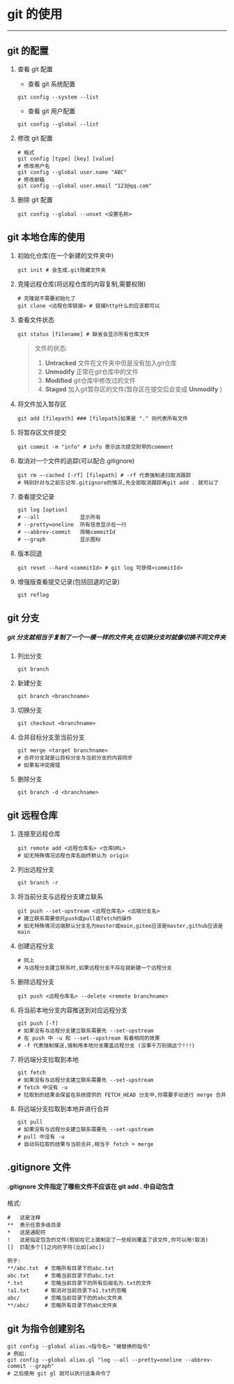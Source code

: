 # git 的使用

---

## git 的配置

1. 查看 git 配置
	- 查看 git 系统配置
	```shell
	git config --system --list
	```
	- 查看 git 用户配置
	```shell
	git config --global --list
	```
2. 修改 git 配置
	```shell
	# 格式
	git config [type] [key] [value]
	# 修改用户名
	git config --global user.name "ABC"
	# 修改邮箱
	git config --global user.email "123@qq.com"
	```

3. 删除 git 配置
	```shell
	git config --global --unset <设置名称>
	```
	
## git 本地仓库的使用

1. 初始化仓库(在一个新建的文件夹中)
	```shell
	git init # 会生成.git隐藏文件夹
	```

2. 克隆远程仓库(将远程仓库的内容复制,需要权限)
	```shell
	# 克隆就不需要初始化了
	git clone <远程仓库链接> # 链接http什么的应该都可以
	```
	
3. 查看文件状态
	```shell
	git status [filename] # 缺省会显示所有仓库文件
	```
	>文件的状态:
	>	1. __Untracked__	文件在文件夹中但是没有加入git仓库
	>	2. __Unmodify__		正常在git仓库中的文件
	>	3. __Modified__		git仓库中修改过的文件
	>	4. __Staged__		加入git暂存区的文件(暂存区在提交后会变成 __Unmodify__ )

4. 将文件加入暂存区
	```shell
	git add [filepath] ### [filepath]如果是 "." 则代表所有文件
	```
	
5. 将暂存区文件提交
	```shell
	git commit -m "info" # info 表示这次提交附带的comment
	```
	
6. 取消对一个文件的追踪(可以配合.gitignore)
	```shell
	git rm –-cached [-rf] [filepath] # -rf 代表强制递归取消跟踪
	# 特别针对与之前忘记写.gitignore的情况,先全部取消跟踪再git add . 就可以了
	```
	
7. 查看提交记录
	```shell
	git log [option]
	# --all 			显示所有
	# --pretty=oneline	所有信息显示在一行
	# --abbrev-commit	简略commitId
	# --graph			显示图标
	```
	
8. 版本回退
	```shell
	git reset --hard <commitId> # git log 可获得<commitId>
	```

9. 增强版查看提交记录(包括回退的记录)
	```shell
	git reflog
	```
	
	
## git 分支

##### git 分支就相当于复制了一个一模一样的文件夹,在切换分支时就像切换不同文件夹

1. 列出分支
	```shell
	git branch
	```

2. 新建分支
	```shell
	git branch <branchname>
	```

3. 切换分支
	```
	git checkout <branchname>
	```
	
4. 合并目标分支至当前分支
	```shell
	git merge <target branchname>
	# 合并分支就是让目标分支与当前分支的内容同步
	# 如果有冲突报错
	```
	
5. 删除分支
	```shell
	git branch -d <branchname>
	```
	

## git 远程仓库

1. 连接至远程仓库
	```shell
	git remote add <远程仓库名> <仓库URL>
	# 如无特殊情况远程仓库名始终默认为 origin
	```

2. 列出远程分支
	```shell
	git branch -r
	```

3. 将当前分支与远程分支建立联系
	```shell
	git push --set-upstream <远程仓库名> <远端分支名>
	# 建立联系需要依托push或pull或fetch的操作
	# 如无特殊情况远端默认分支名为master或main,gitee应该是master,github应该是main
	```
	
4. 创建远程分支
	```
	# 同上
	# 与远程分支建立联系时,如果远程分支不存在就新建一个远程分支
	```
	
5. 删除远程分支
	```shell
	git push <远程仓库名> --delete <remote branchname>
	```
	
6. 将当前本地分支内容推送到对应远程分支
	```shell
	git push [-f]
	# 如果没有与远程分支建立联系需要先 --set-upstream
	# 在 push 中 -u 和 --set--upstream 有着相同的效果
	# -f 代表强制推送,强制用本地分支覆盖远程分支 (没事千万别搞这个!!!)
	```
	
7. 将远端分支拉取到本地
	```shell
	git fetch
	# 如果没有与远程分支建立联系需要先 --set-upstream
	# fetch 中没有 -u
	# 拉取到的结果会保留在系统提供的 FETCH_HEAD 分支中,你需要手动进行 merge 合并
	```
	
8. 将远端分支拉取到本地并进行合并
	```shell
	git pull
	# 如果没有与远程分支建立联系需要先 --set-upstream
	# pull 中没有 -u
	# 自动将拉取的结果与当前合并,相当于 fetch + merge
	```

## .gitignore 文件

#### .gitignore 文件指定了哪些文件不应该在 git add . 中自动包含

格式:
```.gitignore
# 	这是注释
** 	表示任意多级目录
* 	这是通配符
!	这是指定包含的文件(假如在它上面制定了一些规则覆盖了该文件,你可以用!取消)
[]	匹配多个[]之内的字符(比如[abc])

例子:
**/abc.txt	# 忽略所有目录下的abc.txt
abc.txt		# 忽略当前目录下的abc.txt
*.txt		# 忽略当前目录下的所有后缀名为.txt的文件
!a1.txt		# 取消对当前目录下a1.txt的忽略
abc/		# 忽略当前目录下的的abc文件夹
**/abc/		# 忽略所有目录下的abc文件夹
```

## git 为指令创建别名

```shell
git config --global alias.<指令名> "被替换的指令"
# 例如:
git config --global alias.gl "log --all --pretty=oneline --abbrev-commit --graph"
# 之后使用 git gl 就可以执行这条命令了
```